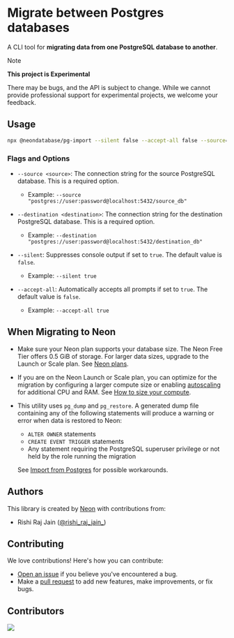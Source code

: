 # Migrate between Postgres databases

A CLI tool for **migrating data from one PostgreSQL database to another**.

> [!NOTE]  
> **This project is Experimental**
> 
> There may be bugs, and the API is subject to change. While we cannot provide professional support for experimental projects, we welcome your feedback.

## Usage

```sh
npx @neondatabase/pg-import --silent false --accept-all false --source="pg-string" --destination="pg-string"
```

### Flags and Options

- `--source <source>`: The connection string for the source PostgreSQL database. This is a required option.
  - Example: `--source "postgres://user:password@localhost:5432/source_db"`

- `--destination <destination>`: The connection string for the destination PostgreSQL database. This is a required option.
  - Example: `--destination "postgres://user:password@localhost:5432/destination_db"`

- `--silent`: Suppresses console output if set to `true`. The default value is `false`.
  - Example: `--silent true`

- `--accept-all`: Automatically accepts all prompts if set to `true`. The default value is `false`.
  - Example: `--accept-all true`

## When Migrating to Neon

- Make sure your Neon plan supports your database size. The Neon Free Tier offers 0.5 GiB of storage. For larger data sizes, upgrade to the Launch or Scale plan. See [Neon plans](https://neon.tech/docs/introduction/plans).
- If you are on the Neon Launch or Scale plan, you can optimize for the migration by configuring a larger compute size or enabling [autoscaling](https://neon.tech/docs/introduction/autoscaling) for additional CPU and RAM. See [How to size your compute](https://neon.tech/docs/manage/endpoints#how-to-size-your-compute).
- This utility uses `pg_dump` and `pg_restore`. A generated dump file containing any of the following statements will produce a warning or error when data is restored to Neon:
  - `ALTER OWNER` statements
  - `CREATE EVENT TRIGGER` statements
  - Any statement requiring the PostgreSQL superuser privilege or not held by the role running the migration

  See [Import from Postgres](https://neon.tech/docs/import/import-from-postgres) for possible workarounds.

## Authors

This library is created by [Neon](https://neon.tech) with contributions from:

- Rishi Raj Jain ([@rishi_raj_jain_](https://twitter.com/rishi_raj_jain_))

## Contributing

We love contributions! Here's how you can contribute:

- [Open an issue](https://github.com/neondatabase/migrate-pg/issues) if you believe you've encountered a bug.
- Make a [pull request](https://github.com/neondatabase/migrate-pg/pull) to add new features, make improvements, or fix bugs.

## Contributors

<a href="https://github.com/neondatabase/migrate-pg/graphs/contributors">
  <img src="https://contrib.rocks/image?repo=neondatabase/migrate-pg&purge=1" />
</a>
